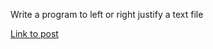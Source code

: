 Write a program to left or right justify a text file

[Link to post](https://www.reddit.com/r/dailyprogrammer/comments/q4c34/2242012_challenge_15_easy/)